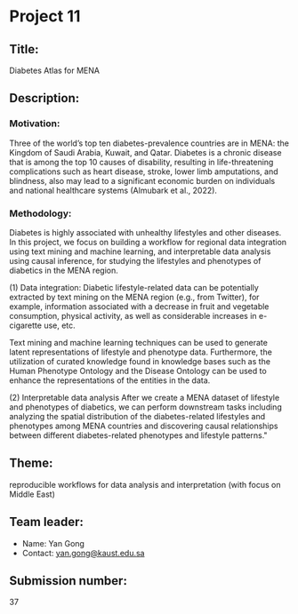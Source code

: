 # Project 11

## Title:

Diabetes Atlas for MENA

## Description:

### Motivation: 
Three of the world’s top ten diabetes-prevalence countries are in
MENA: the Kingdom of Saudi Arabia, Kuwait, and Qatar. Diabetes is a
chronic disease that is among the top 10 causes of disability,
resulting in life-threatening complications such as heart disease,
stroke, lower limb amputations, and blindness, also may lead to a
significant economic burden on individuals and national healthcare
systems (Almubark et al., 2022).

### Methodology:
Diabetes is highly associated with unhealthy lifestyles and other
diseases. In this project, we focus on building a workflow for
regional data integration using text mining and machine learning, and
interpretable data analysis using causal inference, for studying the
lifestyles and phenotypes of diabetics in the MENA region.

(1) Data integration: Diabetic lifestyle-related data can be
potentially extracted by text mining on the MENA region (e.g., from
Twitter), for example, information associated with a decrease in fruit
and vegetable consumption, physical activity, as well as considerable
increases in e-cigarette use, etc.

Text mining and machine learning techniques can be used to generate
latent representations of lifestyle and phenotype data. Furthermore,
the utilization of curated knowledge found in knowledge bases such as
the Human Phenotype Ontology and the Disease Ontology can be used to
enhance the representations of the entities in the data.

(2) Interpretable data analysis After we create a MENA dataset of
lifestyle and phenotypes of diabetics, we can perform downstream tasks
including analyzing the spatial distribution of the diabetes-related
lifestyles and phenotypes among MENA countries and discovering causal
relationships between different diabetes-related phenotypes and
lifestyle patterns."

## Theme:

reproducible workflows for data analysis and interpretation (with
focus on Middle East)

## Team leader:

 * Name: Yan Gong
 * Contact: yan.gong@kaust.edu.sa
 
## Submission number:

37
